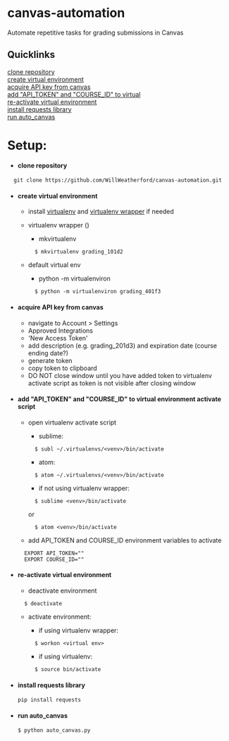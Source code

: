# canvas-automation
Automate repetitive tasks for grading submissions in Canvas

## Quicklinks
[clone repository](#user-content-clone-repository)  
[create virtual environment](#user-content-create-virtual-environment)  
[acquire API key from canvas](#user-content-acquire-api-key-from-canvas)   
[add "API_TOKEN" and "COURSE_ID" to virtual](#user-content-add-api_token-and-course_id-to-virtual-environment-activate-script)  
[re-activate virtual environment](#user-content-re-activate-virtual-environment)  
[install requests library](#user-content-install-requests-library)  
[run auto_canvas](#user-content-run-auto_canvas)  

# Setup:
- #### clone repository
```
  git clone https://github.com/WillWeatherford/canvas-automation.git
```


- #### create virtual environment
    - install [virtualenv](http://docs.python-guide.org/en/latest/dev/virtualenvs/) and [virtualenv wrapper](http://docs.python-guide.org/en/latest/dev/virtualenvs/#virtualenvwrapper-ref) if needed
    - virtualenv wrapper ()
        - mkvirtualenv <venv>
        ```
          $ mkvirtualenv grading_101d2
        ```

    - default virtual env
        - python -m virtualenviron <venv>
        ```
          $ python -m virtualenviron grading_401f3
        ```


- #### acquire API key from canvas
    - navigate to Account > Settings
    - Approved Integrations
    - 'New Access Token'
    - add description (e.g. grading_201d3) and expiration date (course ending date?)
    - generate token
    - copy token to clipboard
    - DO NOT close window until you have added token to virtualenv activate script as token is not visible after closing window


- #### add "API\_TOKEN" and "COURSE\_ID" to virtual environment activate script
    - open virtualenv activate script
        - sublime:
        ```
          $ subl ~/.virtualenvs/<venv>/bin/activate
        ```
        - atom:
        ```
          $ atom ~/.virtualenvs/<venv>/bin/activate
        ```

        - if not using virtualenv wrapper:
        ```
          $ sublime <venv>/bin/activate
        ```
        or
        ```
          $ atom <venv>/bin/activate
        ```

    - add API_TOKEN and COURSE_ID environment variables to activate
    ```
      EXPORT API_TOKEN=""
      EXPORT COURSE_ID=""
    ```


- #### re-activate virtual environment
    - deactivate environment
    ```
      $ deactivate
    ```

    - activate environment:

      - if using virtualenv wrapper:
      ```
        $ workon <virtual env>
      ```

      - if using virtualenv:
      ```
        $ source bin/activate
      ```


- #### install requests library
  ```
  pip install requests
  ```


- #### run auto_canvas
  ```
  $ python auto_canvas.py
  ```
